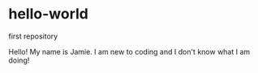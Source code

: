 # hello-world
first repository

Hello!
My name is Jamie. I am new to coding and I don't know what I am doing!
